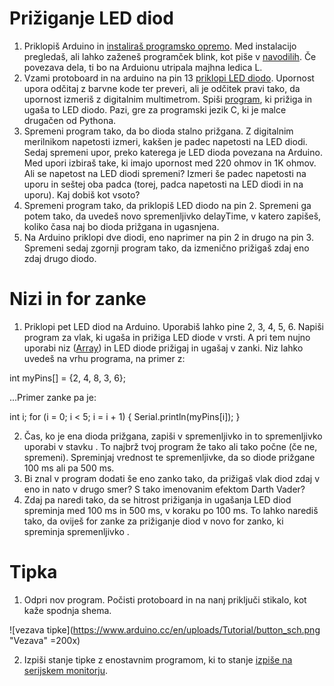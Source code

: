 Prižiganje LED diod
===================
1. Priklopiš Arduino in [instaliraš programsko opremo](https://www.arduino.cc/en/Guide/MacOSX). Med instalacijo pregledaš, ali lahko zaženeš programček blink, kot piše v [navodilih](https://www.arduino.cc/en/Guide/MacOSX). Če povezava dela, ti bo na Arduionu utripala majhna ledica L.
2. Vzami protoboard in na arduino na pin 13 [priklopi LED diodo](https://www.arduino.cc/en/Tutorial/Blink). Upornost upora odčitaj z barvne kode ter preveri, ali je odčitek pravi tako, da upornost izmeriš z digitalnim multimetrom. Spiši [program](https://www.arduino.cc/en/Tutorial/Blink), ki prižiga in ugaša to LED diodo. Pazi, gre za programski jezik C, ki je malce drugačen od Pythona. 
3. Spremeni program tako, da bo dioda stalno prižgana. Z digitalnim merilnikom napetosti izmeri, kakšen je padec napetosti na LED diodi. Sedaj spremeni upor, preko katerega je LED dioda povezana na Arduino. Med upori izbiraš take, ki imajo upornost med 220 ohmov in 1K ohmov. Ali se napetost na LED diodi spremeni? Izmeri še padec napetosti na uporu in seštej oba padca (torej, padca napetosti na LED diodi in na uporu). Kaj dobiš kot vsoto?
4. Spremeni program tako, da priklopiš LED diodo na pin 2. Spremeni ga potem tako, da uvedeš novo spremenljivko delayTime, v katero zapišeš, koliko časa naj bo dioda prižgana in ugasnjena.
5. Na Arduino priklopi dve diodi, eno naprimer na pin 2 in drugo na pin 3. Spremeni sedaj zgornji program tako, da izmenično prižigaš zdaj eno zdaj drugo diodo.

Nizi in for zanke
=================
1. Priklopi pet LED diod na Arduino. Uporabiš lahko pine 2, 3, 4, 5, 6. Napiši program za vlak, ki ugaša in prižiga LED diode v vrsti. A pri tem nujno uporabi niz ([Array](https://www.arduino.cc/en/Reference/Array)) in LED diode prižigaj in ugašaj v <for> zanki. Niz lahko uvedeš na vrhu programa, na primer z:

  int myPins[] = {2, 4, 8, 3, 6};
  
...Primer <for> zanke pa je:

  int i;
  for (i = 0; i < 5; i = i + 1) {
    Serial.println(myPins[i]);
  }

2. Čas, ko je ena dioda prižgana, zapiši v spremenljivko <delayTime> in to spremenljivko uporabi v stavku <delay>. To najbrž tvoj program že tako ali tako počne (če ne, spremeni). Spreminjaj vrednost te spremenljivke, da so diode prižgane 100 ms ali pa 500 ms.
3. Bi znal v program dodati še eno <for> zanko tako, da prižigaš vlak diod zdaj v eno in nato v drugo smer? S tako imenovanim efektom Darth Vader?
4. Zdaj pa naredi tako, da se hitrost prižiganja in ugašanja LED diod spreminja med 100 ms in 500 ms, v koraku po 100 ms. To lahko narediš tako, da oviješ for zanke za prižiganje diod v novo for zanko, ki spreminja spremenljivko <delayTime>.

Tipka
=====
1. Odpri nov program. Počisti protoboard in na nanj priključi stikalo, kot kaže spodnja shema.

![vezava tipke](https://www.arduino.cc/en/uploads/Tutorial/button_sch.png "Vezava" =200x)

2. Izpiši stanje tipke z enostavnim programom, ki to stanje [izpiše na serijskem monitorju](https://www.arduino.cc/en/Tutorial/DigitalReadSerial).
